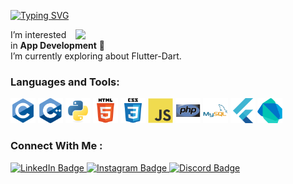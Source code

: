[![Typing SVG](https://readme-typing-svg.demolab.com?font=Teko&size=25&duration=2500&pause=150&color=F7A011&multiline=true&width=435&height=75&lines=Hello+There!!!;I'm+Yuvraj+Singh+%F0%9F%98%8E)](https://git.io/typing-svg)

<img align="right" src="https://media.giphy.com/media/qgQUggAC3Pfv687qPC/giphy.gif" width="400"/>
I’m interested in <b>App Development</b> 📱<br>
I’m currently exploring about Flutter-Dart. <br>

<h3 align="left">Languages and Tools:</h3>
<p align="left">
  <img src="https://raw.githubusercontent.com/devicons/devicon/master/icons/c/c-original.svg" alt="c" width="40" height="40"/>
  <img src="https://raw.githubusercontent.com/devicons/devicon/master/icons/cplusplus/cplusplus-original.svg" alt="cplusplus" width="40" height="40"/>
  <img src="https://raw.githubusercontent.com/devicons/devicon/master/icons/python/python-original.svg" alt="python" width="40" height="40"/>
  <img src="https://raw.githubusercontent.com/devicons/devicon/master/icons/html5/html5-original-wordmark.svg" alt="html5" width="40" height="40"/>
  <img src="https://raw.githubusercontent.com/devicons/devicon/master/icons/css3/css3-original-wordmark.svg" alt="css3" width="40" height="40"/>
  <img src="https://raw.githubusercontent.com/devicons/devicon/master/icons/javascript/javascript-original.svg" alt="js" width="40" height="40"/>
  <img src="https://raw.githubusercontent.com/devicons/devicon/master/icons/php/php-original.svg" alt="php" width="40" height="40"/>
  <img src="https://raw.githubusercontent.com/devicons/devicon/master/icons/mysql/mysql-original-wordmark.svg" alt="mysql" width="40" height="40"/>
  <img src="https://raw.githubusercontent.com/devicons/devicon/master/icons/flutter/flutter-original.svg" alt="flutter" width="40" height="40"/>
  <img src="https://raw.githubusercontent.com/devicons/devicon/master/icons/dart/dart-original.svg" alt="dart" width="40" height="40"/>
</p>

<h3 align="left">Connect With Me :</h3>
<div id="badges">
  <a href="https://www.linkedin.com/in/yuv-singh627">
    <img src="https://img.shields.io/badge/LinkedIn-blue?style=for-the-badge&logo=linkedin&logoColor=white" alt="LinkedIn Badge"/>
  </a>
  <a href="https://www.instagram.com/yuvrajsingh_175">
    <img src="https://img.shields.io/badge/Insta-red?style=for-the-badge&logo=instagram&logoColor=white" alt="Instagram Badge"/>
  </a>
  <a href="https://discord.gg/MAn4pMeWjq">
    <img src="https://img.shields.io/badge/discord-blue?style=for-the-badge&logo=Discord&logoColor=white" alt="Discord Badge"/>
  </a>
</div>
<!---
yuvrajSingh175/yuvrajSingh175 is a ✨ special ✨ repository because its `README.md` (this file) appears on your GitHub profile.
You can click the Preview link to take a look at your changes.
--->

